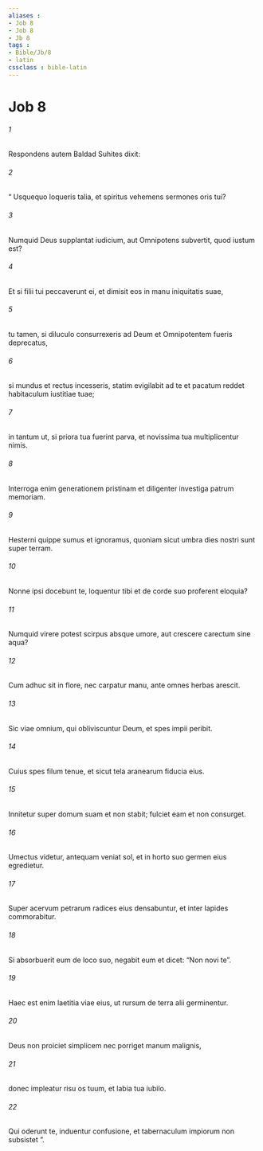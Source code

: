 ```yaml
---
aliases : 
- Job 8
- Job 8
- Jb 8
tags : 
- Bible/Jb/8
- latin
cssclass : bible-latin
---
```


# Job 8

###### 1
Respondens autem Baldad Suhites dixit:
###### 2
“ Usquequo loqueris talia, et spiritus vehemens sermones oris tui?
###### 3
Numquid Deus supplantat iudicium, aut Omnipotens subvertit, quod iustum est?
###### 4
Et si filii tui peccaverunt ei, et dimisit eos in manu iniquitatis suae,
###### 5
tu tamen, si diluculo consurrexeris ad Deum et Omnipotentem fueris deprecatus, 
###### 6
si mundus et rectus incesseris, statim evigilabit ad te et pacatum reddet habitaculum iustitiae tuae;
###### 7
in tantum ut, si priora tua fuerint parva, et novissima tua multiplicentur nimis.
###### 8
Interroga enim generationem pristinam et diligenter investiga patrum memoriam.
###### 9
Hesterni quippe sumus et ignoramus, quoniam sicut umbra dies nostri sunt super terram.
###### 10
Nonne ipsi docebunt te, loquentur tibi et de corde suo proferent eloquia?
###### 11
Numquid virere potest scirpus absque umore, aut crescere carectum sine aqua?
###### 12
Cum adhuc sit in flore, nec carpatur manu, ante omnes herbas arescit.
###### 13
Sic viae omnium, qui obliviscuntur Deum, et spes impii peribit.
###### 14
Cuius spes filum tenue, et sicut tela aranearum fiducia eius. 
###### 15
Innitetur super domum suam et non stabit; fulciet eam et non consurget.
###### 16
Umectus videtur, antequam veniat sol, et in horto suo germen eius egredietur.
###### 17
Super acervum petrarum radices eius densabuntur, et inter lapides commorabitur.
###### 18
Si absorbuerit eum de loco suo, negabit eum et dicet: “Non novi te”.
###### 19
Haec est enim laetitia viae eius, ut rursum de terra alii germinentur. 
###### 20
Deus non proiciet simplicem nec porriget manum malignis,
###### 21
donec impleatur risu os tuum, et labia tua iubilo.
###### 22
Qui oderunt te, induentur confusione, et tabernaculum impiorum non subsistet ”.
